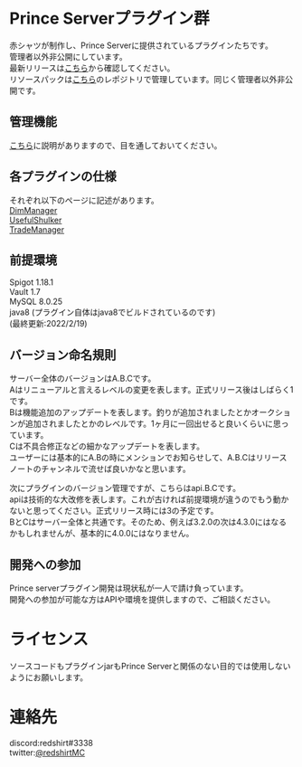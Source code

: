 # Prince Serverプラグイン群
赤シャツが制作し、Prince Serverに提供されているプラグインたちです。  
管理者以外非公開にしています。  
最新リリースは[こちら](https://github.com/RedShirt53072/PrinceServer/releases/latest)から確認してください。    
リソースパックは[こちら](https://github.com/RedShirt53072/SwallowResourcePack)のレポジトリで管理しています。同じく管理者以外非公開です。  

## 管理機能
[こちら](https://github.com/RedShirt53072/PrinceServer/blob/main/AdminReadMe.md)に説明がありますので、目を通しておいてください。  

## 各プラグインの仕様
それぞれ以下のページに記述があります。  
[DimManager](https://github.com/RedShirt53072/PrinceServer/blob/main/DimManager.md)  
[UsefulShulker](https://github.com/RedShirt53072/PrinceServer/blob/main/UsefulShulker.md)  
[TradeManager](https://github.com/RedShirt53072/PrinceServer/blob/main/TradeManager.md)  

## 前提環境
Spigot 1.18.1  
Vault 1.7  
MySQL 8.0.25  
java8 (プラグイン自体はjava8でビルドされているのです)  
(最終更新:2022/2/19)

## バージョン命名規則  
サーバー全体のバージョンはA.B.Cです。  
Aはリニューアルと言えるレベルの変更を表します。正式リリース後はしばらく1です。  
Bは機能追加のアップデートを表します。釣りが追加されましたとかオークションが追加されましたとかのレベルです。1ヶ月に一回出せると良いくらいに思っています。  
Cは不具合修正などの細かなアップデートを表します。  
ユーザーには基本的にA.Bの時にメンションでお知らせして、A.B.Cはリリースノートのチャンネルで流せば良いかなと思います。  

次にプラグインのバージョン管理ですが、こちらはapi.B.Cです。  
apiは技術的な大改修を表します。これが古ければ前提環境が違うのでもう動かないと思ってください。正式リリース時には3の予定です。  
BとCはサーバー全体と共通です。そのため、例えば3.2.0の次は4.3.0にはなるかもしれませんが、基本的に4.0.0にはなりません。

## 開発への参加
Prince serverプラグイン開発は現状私が一人で請け負っています。  
開発への参加が可能な方はAPIや環境を提供しますので、ご相談ください。

# ライセンス
ソースコードもプラグインjarもPrince Serverと関係のない目的では使用しないようにお願いします。  

# 連絡先
discord:redshirt#3338  
twitter:[@redshirtMC](https://twitter.com/redshirtMC)  
